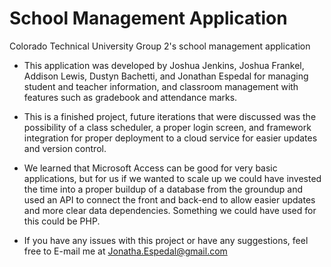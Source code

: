 # School Management Application

Colorado Technical University Group 2's school management application

- This application was developed by Joshua Jenkins, Joshua Frankel, Addison Lewis, Dustyn Bachetti, and Jonathan Espedal
for managing student and teacher information, and classroom management with features such as gradebook and attendance marks.

- This is a finished project, future iterations that were discussed was the possibility of a class scheduler, a proper login
screen, and framework integration for proper deployment to a cloud service for easier updates and version control.

- We learned that Microsoft Access can be good for very basic applications, but for us if we wanted to scale up we could have
invested the time into a proper buildup of a database from the groundup and used an API to connect the front and back-end to
allow easier updates and more clear data dependencies. Something we could have used for this could be PHP.

- If you have any issues with this project or have any suggestions, feel free to E-mail me at Jonatha.Espedal@gmail.com

